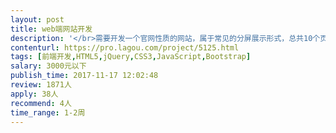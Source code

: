 ```yaml
---                
layout: post       
title: web端网站开发           
description: '</br>需要开发一个官网性质的网站，属于常见的分屏展示形式，总共10个页面左右。需要前端辅助来写静态页面，写好后发给我们后端，后端来套页面即可。但需要随时协助帮忙调样式，希望真诚合作。</br>'     
contenturl: https://pro.lagou.com/project/5125.html      
tags: [前端开发,HTML5,jQuery,CSS3,JavaScript,Bootstrap]            
salary: 3000元以下          
publish_time: 2017-11-17 12:02:48         
review: 1871人                   
apply: 38人                   
recommend: 4人                   
time_range: 1-2周              
---                 
```

